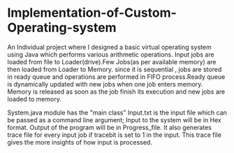 # Implementation-of-Custom-Operating-system
An Individual project where I designed a basic virtual operating system using Java which performs various arithmetic operations. Input jobs are loaded from file to Loader(drive).Few Jobs(as per available memory) are then loaded from Loader to Memory. since it is sequential , jobs are stored in ready queue and operations are performed in FIFO process.Ready queue is dynamically updated with new jobs when one job enters memory.  Memory is released as soon as the job finish its execution and new jobs are loaded to memory.


System.java module has the "main class"
Input.txt is the input file which can be passed as a command line argument; Input to the system will be in Hex format.
Output of the program will be in Progress_file.
It also generates trace file for every input job if tracebit is set to 1 in the input. This trace file gives the more insights of how input is processed.
